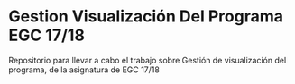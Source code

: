 # Gestion Visualización Del Programa EGC 17/18
Repositorio para llevar a cabo el trabajo sobre Gestión de visualización del programa, de la asignatura de EGC 17/18
